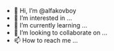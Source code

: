 - 👋 Hi, I’m @alfakovboy
- 👀 I’m interested in ...
- 🌱 I’m currently learning ...
- 💞️ I’m looking to collaborate on ...
- 📫 How to reach me ...

<!---
alfakovboy/alfakovboy is a ✨ special ✨ repository because its `README.md` (this file) appears on your GitHub profile.
You can click the Preview link to take a look at your changes.
--->
